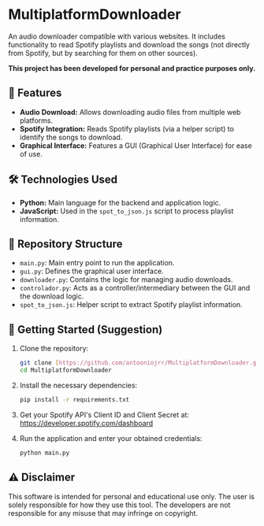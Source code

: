 # MultiplatformDownloader

An audio downloader compatible with various websites. It includes functionality to read Spotify playlists and download the songs (not directly from Spotify, but by searching for them on other sources).

**This project has been developed for personal and practice purposes only.**

## 🚀 Features

* **Audio Download:** Allows downloading audio files from multiple web platforms.
* **Spotify Integration:** Reads Spotify playlists (via a helper script) to identify the songs to download.
* **Graphical Interface:** Features a GUI (Graphical User Interface) for ease of use.

## 🛠️ Technologies Used

* **Python:** Main language for the backend and application logic.
* **JavaScript:** Used in the `spot_to_json.js` script to process playlist information.

## 📂 Repository Structure

* `main.py`: Main entry point to run the application.
* `gui.py`: Defines the graphical user interface.
* `downloader.py`: Contains the logic for managing audio downloads.
* `controlador.py`: Acts as a controller/intermediary between the GUI and the download logic.
* `spot_to_json.js`: Helper script to extract Spotify playlist information.

## 🏁 Getting Started (Suggestion)

1.  Clone the repository:
    ```bash
    git clone [https://github.com/antooniojrr/MultiplatformDownloader.git](https://github.com/antooniojrr/MultiplatformDownloader.git)
    cd MultiplatformDownloader
    ```
2.  Install the necessary dependencies:
    ```bash
    pip install -r requirements.txt
    ```

3.  Get your Spotify API's Client ID and Client Secret at:
    https://developer.spotify.com/dashboard

4.  Run the application and enter your obtained credentials:
    ```bash
    python main.py
    ```

## ⚠️ Disclaimer

This software is intended for personal and educational use only. The user is solely responsible for how they use this tool. The developers are not responsible for any misuse that may infringe on copyright.
